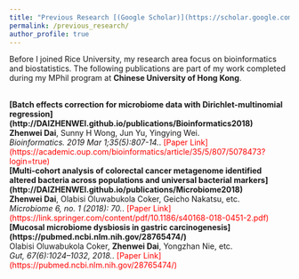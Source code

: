 ```yaml
---
title: "Previous Research [(Google Scholar)](https://scholar.google.com/citations?user=f73pQXsAAAAJ&hl=en&oi=ao)"
permalink: /previous_research/
author_profile: true
---
```



Before I joined Rice University, my research area focus on bioinformatics and biostatistics. The following publications are part of my work completed during my MPhil program at <b>Chinese University of Hong Kong</b>. 


<br>
<b>[Batch effects correction for microbiome data with Dirichlet-multinomial regression](http://DAIZHENWEI.github.io/publications/Bioinformatics2018)</b> <br> 
<b>Zhenwei Dai</b>, Sunny H Wong, Jun Yu, Yingying Wei. <br> 
<i>Bioinformatics. 2019 Mar 1;35(5):807-14.</i>. <span style="color:red"> [Paper Link](https://academic.oup.com/bioinformatics/article/35/5/807/5078473?login=true)</span>

<br>
<b>[Multi-cohort analysis of colorectal cancer metagenome identified altered bacteria across populations and universal bacterial markers](http://DAIZHENWEI.github.io/publications/Microbiome2018)</b> <br> 
<b>Zhenwei Dai</b>, Olabisi Oluwabukola Coker, Geicho Nakatsu, etc. <br> 
<i>Microbiome 6, no. 1 (2018): 70.</i>. <span style="color:red"> [Paper Link](https://link.springer.com/content/pdf/10.1186/s40168-018-0451-2.pdf)</span>

<br>
<b>[Mucosal microbiome dysbiosis in gastric carcinogenesis](https://pubmed.ncbi.nlm.nih.gov/28765474/)</b> <br> 
Olabisi Oluwabukola Coker, <b>Zhenwei Dai</b>, Yongzhan Nie, etc. <br> 
<i>Gut, 67(6):1024–1032, 2018.</i>. <span style="color:red"> [Paper Link](https://pubmed.ncbi.nlm.nih.gov/28765474/)</span>